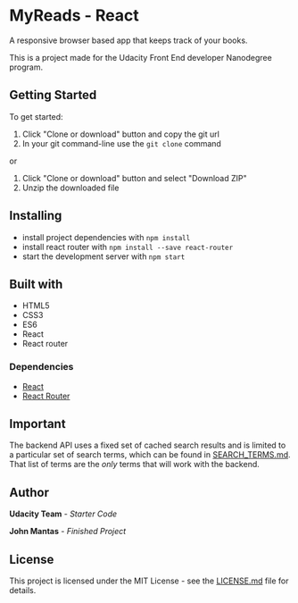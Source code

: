 # MyReads - React
A responsive browser based app that keeps track of your books.

This is a project made for the Udacity Front End developer Nanodegree program.

## Getting Started
To get started:

1. Click "Clone or download" button and copy the git url
2. In your git command-line use the `git clone` command

or

1. Click "Clone or download" button and select "Download ZIP"
2. Unzip the downloaded file

## Installing
* install project dependencies with `npm install`
* install react router with `npm install --save react-router`
* start the development server with `npm start`

## Built with
* HTML5
* CSS3
* ES6
* React
* React router

### Dependencies
* [React](https://github.com/facebook/react/)
* [React Router](https://github.com/ReactTraining/react-router)

## Important
The backend API uses a fixed set of cached search results and is limited to a particular set of search terms, which can be found in [SEARCH_TERMS.md](SEARCH_TERMS.md). That list of terms are the _only_ terms that will work with the backend.

## Author
**Udacity Team** - *Starter Code*

**John Mantas** - *Finished Project*

## License
This project is licensed under the MIT License - see the [LICENSE.md](LICENSE.md) file for details.
